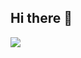 ## Hi there 👋

<img src="[![GitHub Streak](https://streak-stats.demolab.com?user=&theme=dark&ring=FF0000)](https://git.io/streak-stats)" />
<!--
<img src="https://github-readme-stats.vercel.app/api/top-langs/?username=saptapanBarua&theme=blue-green&show_icons=true&hide_border=true&layout=compact" alt="saptapanBarua's GitHub Stats" />
<img src="https://github-readme-stats.vercel.app/api?username=saptapanBarua&theme=blue-green&show_icons=true&hide_border=true&count_private=false" alt="saptapanBarua's GitHub Stats" />
-->

<!--
**saptapanBarua/saptapanBarua** is a ✨ _special_ ✨ repository because its `README.md` (this file) appears on your GitHub profile.

Here are some ideas to get you started:

- 🔭 I’m currently working on ...
- 🌱 I’m currently learning ...
- 👯 I’m looking to collaborate on ...
- 🤔 I’m looking for help with ...
- 💬 Ask me about ...
- 📫 How to reach me: ...
- 😄 Pronouns: ...
- ⚡ Fun fact: ...
-->
